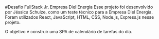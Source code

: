 #Desafio FullStack Jr. Empresa Diel Energia
Esse projeto foi desenvolvido por Jéssica Schulze, como um teste técnico para a Empresa Diel Energia.
Foram utilizados React, JavaScript, HTML, CSS, Node.js, Express.js nesse projeto.

O objetivo é construir uma SPA de calendário de tarefas do dia.
